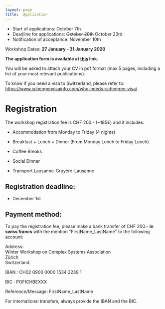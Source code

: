 ```yaml
---
layout: page
title:  Application
---
```


- Start of applications: October 7th
- Deadline for applications: <s>October 20th</s> October 23rd
- Notification of acceptance: November 10th

Workshop Dates: **27 January - 31 January 2020**


**The application form is available at [this](https://docs.google.com/forms/d/e/1FAIpQLSdxfyNIgSYoNgIiq1lD2aleHOGknUsl2UeciGEFjAPzB1HQCg/viewform?usp=sf_link) link.**

You will be asked to attach your CV in pdf format (max 5 pages, including a list of your most relevant publications).

To know if you need a visa to Switzerland, please refer to:  <https://www.schengenvisainfo.com/who-needs-schengen-visa/>


# Registration

The workshop registration fee is CHF 200.- (~185€) and it includes:

- Accommodation from Monday to Friday (4 nights)

- Breakfast + Lunch + Dinner (From Monday Lunch to Friday Lunch)

- Coffee Breaks

- Social Dinner

- Transport Lausanne-Gruyère-Lausanne


## Registration deadline:
- December 1st


## Payment method:

To pay the registration fee, please make a bank transfer of CHF 200.- **in swiss francs** with the mention "FirstName_LastName" to the following account:   

Address:  
Winter Workshop on Complex Systems Association  
Zürich  
Switzerland  

IBAN : CH02 0900 0000 1534 2239 1  

BIC : POFICHBEXXX  

Reference/Message: FirstName_LastName  

For international transfers, always provide the IBAN and the BIC.
